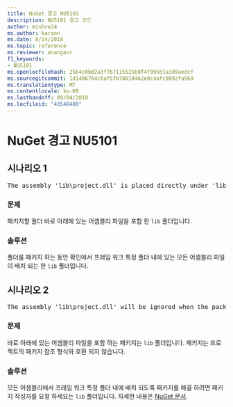 ```yaml
---
title: NuGet 경고 NU5101
description: NU5101 경고 코드
author: mishra14
ms.author: karann
ms.date: 8/14/2018
ms.topic: reference
ms.reviewer: anangaur
f1_keywords:
- NU5101
ms.openlocfilehash: 25b4c0b02a3f7b7115525b8f4f995d1a3d9aedcf
ms.sourcegitcommit: 1d1406764c6af5fb7801d462e0c4afc9092fa569
ms.translationtype: MT
ms.contentlocale: ko-KR
ms.lasthandoff: 09/04/2018
ms.locfileid: "43548400"
---
```

# <a name="nuget-warning-nu5101"></a>NuGet 경고 NU5101

## <a name="scenario-1"></a>시나리오 1
<pre>The assembly 'lib\project.dll' is placed directly under 'lib' folder. It is recommended that assemblies be placed inside a framework-specific folder. Move it into a framework-specific folder.</pre>

### <a name="issue"></a>문제

패키지할 폴더 바로 아래에 있는 어셈블리 파일을 포함 한 `lib` 폴더입니다.


### <a name="solution"></a>솔루션

폴더를 패키지 하는 동안 확인에서 프레임 워크 특정 폴더 내에 있는 모든 어셈블리 파일이 배치 되는 한 `lib` 폴더입니다.


## <a name="scenario-2"></a>시나리오 2
<pre>The assembly 'lib\project.dll' will be ignored when the package is installed after the migration.</pre>

### <a name="issue"></a>문제

바로 아래에 있는 어셈블리 파일을 포함 하는 패키지는 `lib` 폴더입니다. 패키지는 프로젝트의 패키지 참조 형식와 호환 되지 않습니다.


### <a name="solution"></a>솔루션

모든 어셈블리에서 프레임 워크 특정 폴더 내에 배치 되도록 패키지를 해결 하려면 패키지 작성자를 요청 하세요는 `lib` 폴더입니다. 자세한 내용은 [NuGet 문서](https://docs.microsoft.com/en-us/nuget/reference/migrate-packages-config-to-package-reference).


